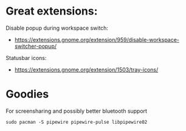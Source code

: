 

# Great extensions:

Disable popup during workspace switch:
- https://extensions.gnome.org/extension/959/disable-workspace-switcher-popup/

Statusbar icons:
- https://extensions.gnome.org/extension/1503/tray-icons/



# Goodies
For screensharing and possibly better bluetooth support

    sudo pacman -S pipewire pipewire-pulse libpipewire02
